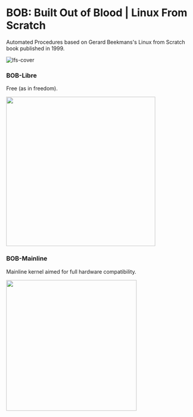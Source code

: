 # BOB: Built Out of Blood | Linux From Scratch
Automated Procedures based on Gerard Beekmans's Linux from Scratch book published in 1999.

![lfs-cover](https://raw.githubusercontent.com/iWas-Coder/BOB/master/assets/lfs.png)

### BOB-Libre
Free (as in freedom).

<img src="https://raw.githubusercontent.com/iWas-Coder/BOB/master/assets/free-software.png" width="400">

### BOB-Mainline
Mainline kernel aimed for full hardware compatibility.

<img src="https://raw.githubusercontent.com/iWas-Coder/BOB/master/assets/linux-gnu.png" width="350">
